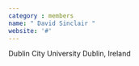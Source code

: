 ```yaml
---
category : members
name: " David Sinclair " 
website: '#'
---
```

Dublin City University
Dublin, Ireland

